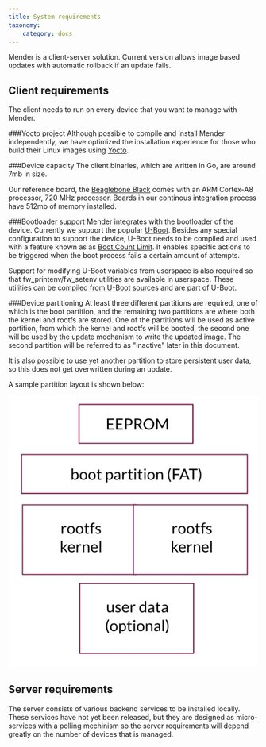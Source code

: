 ```yaml
---
title: System requirements
taxonomy:
    category: docs
---
```


Mender is a client-server solution. Current version allows image based updates with automatic rollback if an update fails.

## Client requirements

The client needs to run on every device that you want to manage with Mender. 

###Yocto project
Although possible to compile and install Mender independently, we have optimized the installation experience for those who build their Linux images using [Yocto](https://www.yoctoproject.org?target=_blank).

###Device capacity
The client binaries, which are written in Go, are around 7mb in size. 

Our reference board, the [Beaglebone Black](http://beagleboard.org/bone?target=_blank) comes with an ARM Cortex-A8 processor, 720 MHz processor. Boards in our continous integration process have 512mb of memory installed.

###Bootloader support
Mender integrates with the bootloader of the device. Currently we support the popular [U-Boot](http://www.denx.de/wiki/view/DULG/UBootBootCountLimit?target=_blank). Besides any special configuration to support the device, U-Boot needs to be compiled and used with a feature known as as [Boot Count Limit](http://www.denx.de/wiki/view/DULG/UBootBootCountLimit?target=_blank). It enables specific actions to be triggered when the boot process fails a certain amount of attempts.


Support for modifying U-Boot variables from userspace is also required so that fw_printenv/fw_setenv utilities are available in userspace. These utilities can be 
[compiled from U-Boot sources](http://www.denx.de/wiki/view/DULG/HowCanIAccessUBootEnvironmentVariablesInLinux?target=_blank) and are part of U-Boot.

###Device partitioning
At least three different partitions are required, one of which is the boot partition, and the remaining two partitions are where both the kernel and rootfs are stored. One of the partitions will be used as active partition, from which the kernel and rootfs will be booted, the second one will be used by the update mechanism to write the updated image. The second partition will be referred to as "inactive" later in this document.

It is also possible to use yet another partition to store persistent user data, so this does not get overwritten during an update.

A sample partition layout is shown below:

![Mender client partition layout](mender_client_partition_layout.png)


## Server requirements

The server consists of various backend services to be installed locally. These services have not yet been released, but they are designed as micro-services with a polling mechinism so the server requirements will depend greatly on the number of devices that is managed.